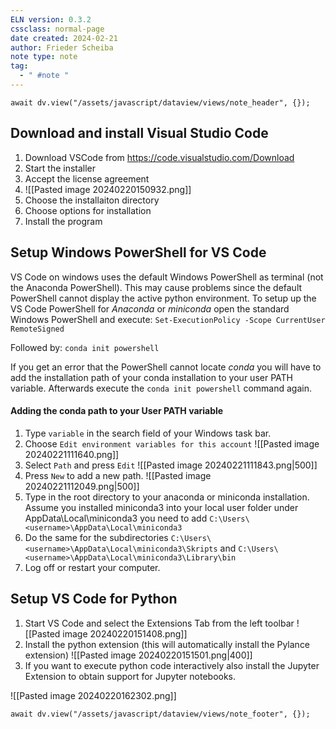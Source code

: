 ```yaml
---
ELN version: 0.3.2
cssclass: normal-page
date created: 2024-02-21
author: Frieder Scheiba
note type: note
tag:
  - " #note "
---
```


```dataviewjs
await dv.view("/assets/javascript/dataview/views/note_header", {});
```


## Download and install Visual Studio Code

1. Download VSCode from https://code.visualstudio.com/Download
2. Start the installer
3. Accept the license agreement
4. ![[Pasted image 20240220150932.png]]
5. Choose the installaiton directory
6. Choose options for installation
7. Install the program


## Setup Windows PowerShell for VS Code

VS Code on windows uses the default Windows PowerShell as terminal (not the Anaconda PowerShell). This may cause problems since the default PowerShell cannot display the active python environment. To setup up the VS Code PowerShell for *Anaconda* or *miniconda* open the standard Windows PowerShell and execute:
`Set-ExecutionPolicy -Scope CurrentUser RemoteSigned`

Followed by:
`conda init powershell`

If you get an error that the PowerShell cannot locate *conda* you will have to add the installation path of your conda installation to your user PATH variable. Afterwards execute the `conda init powershell` command again.

#### Adding the conda path to your User PATH variable
1. Type `variable` in the search field of your Windows task bar.
2. Choose `Edit environment variables for this account`
   ![[Pasted image 20240221111640.png]]
3. Select `Path` and press `Edit`
   ![[Pasted image 20240221111843.png|500]]
4. Press `New` to add a new path.
      ![[Pasted image 20240221112049.png|500]]
5. Type in the root directory to your anaconda or miniconda installation. Assume you installed miniconda3 into your local user folder under AppData\\Local\\miniconda3 you need to add `C:\Users\<username>\AppData\Local\miniconda3`
6. Do the same for the subdirectories
   `C:\Users\<username>\AppData\Local\miniconda3\Skripts`  and
   `C:\Users\<username>\AppData\Local\miniconda3\Library\bin`
7. Log off or restart your computer.

## Setup VS Code for Python

1. Start VS Code and select the Extensions Tab from the left toolbar ![[Pasted image 20240220151408.png]]
2. Install the python extension (this will automatically install the Pylance extension)
   ![[Pasted image 20240220151501.png|400]]
3. If you want to execute python code interactively also install the Jupyter Extension to obtain support for Jupyter notebooks.

![[Pasted image 20240220162302.png]]



```dataviewjs
await dv.view("/assets/javascript/dataview/views/note_footer", {});
```
